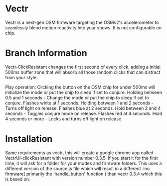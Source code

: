 # Vectr

Vectr is a next-gen OSM firmware targeting the OSMv2's accelerometer to seamlessly blend motion reactivity into your shows.
  It is not configurable on chip.

# Branch Information

Vectr-ClickResistant changes the first second of every click, adding a initial 500ms buffer zone that will absorb all those random clicks that can distract from your style.

Play operation:
Clicking the button on the OSM chip for under 500ms will initialize the mode or put the chip to sleep if set to conjure.
Holding between 0.5 and 1 seconds - Change the mode or put the chip to sleep if set to conjure. Flashes white at 1 seconds.
Holding between 1 and 2 seconds - Turns off light on release. Flashes blue at 2 seconds.
Hold between 2 and 4 seconds - Toggles conjure mode on release. Flashes red at 4 seconds.
Hold 4 seconds or more - Locks and turns off light on release. 

# Installation

Same requirements as vectr, this will create a google chrome app called VectrUI-clickResistant with version number 0.3.5. If you start it for the first time, it will ask for a folder for your modes and firmware folders. This uses a different version of the source.js file which will result in a different .ino firmware( primarily the 'handle_button' function ) than vectr 0.3.4 which this is based on.
